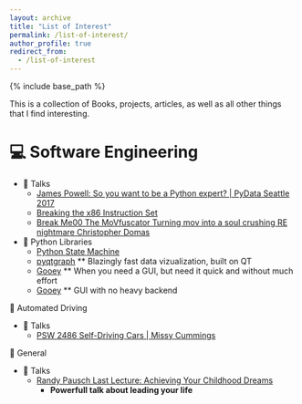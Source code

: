 ```yaml
---
layout: archive
title: "List of Interest"
permalink: /list-of-interest/
author_profile: true
redirect_from:
  - /list-of-interest
---
```


{% include base_path %}
  
This is a collection of Books, projects, articles, as well as all other things that I find interesting.

💻 Software Engineering
======
* 💬 Talks
  * [James Powell: So you want to be a Python expert? | PyData Seattle 2017](https://www.youtube.com/watch?v=cKPlPJyQrt4)
  * [Breaking the x86 Instruction Set](https://www.youtube.com/watch?v=KrksBdWcZgQ)
  * [Break Me00 The MoVfuscator Turning mov into a soul crushing RE nightmare Christopher Domas](https://www.youtube.com/watch?v=R7EEoWg6Ekk&t=40s)
* 🐍 Python Libraries
  * [Python State Machine](https://python-statemachine.readthedocs.io/en/latest/)
  * [pyqtgraph](https://github.com/pyqtgraph/pyqtgraph)
    ** Blazingly fast data vizualization, built on QT
  * [Gooey](https://github.com/chriskiehl/Gooey)
    ** When you need a GUI, but need it quick and without much effort
  * [Gooey](https://github.com/chriskiehl/Gooey)
    ** GUI with no heavy backend


🚗 Automated Driving
* 💬 Talks
  * [PSW 2486 Self-Driving Cars | Missy Cummings](https://youtu.be/EyzRwXowJDI?si=xSGXCnitHKPIZgR3&t=769)


🙂 General
* 💬 Talks
  * [Randy Pausch Last Lecture: Achieving Your Childhood Dreams](https://www.youtube.com/watch?v=ji5_MqicxSo)
    * **Powerfull talk about leading your life**